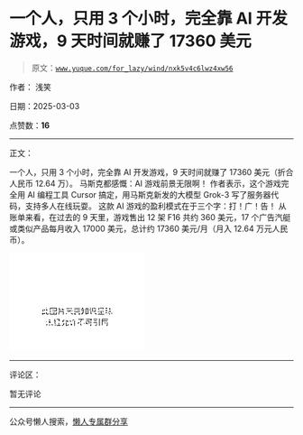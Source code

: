 # 一个人，只用 3 个小时，完全靠 AI 开发游戏，9 天时间就赚了 17360 美元

> 原文：[`www.yuque.com/for_lazy/wind/nxk5v4c6lwz4xw56`](https://www.yuque.com/for_lazy/wind/nxk5v4c6lwz4xw56)

作者： 浅笑

日期：2025-03-03

点赞数：**16**

* * *

正文：

一个人，只用 3 个小时，完全靠 AI 开发游戏，9 天时间就赚了 17360 美元（折合人民币 12.64 万）。 马斯克都感慨：AI 游戏前景无限啊！
作者表示，这个游戏完全用 AI 编程工具 Cursor 搞定，用马斯克新发的大模型 Grok-3 写了服务器代码，支持多人在线玩耍。
这款 AI 游戏的盈利模式在于三个字：打！广！告！
从账单来看，在过去的 9 天里，游戏售出 12 架 F16 共约 360 美元，17 个广告汽艇或类似产品每月收入 17000 美元，总计约 17360 美元/月（月入 12.64 万元人民币）。

![](img/f6c3c12db547ee7e343dac25cd29cb94.png "None")

* * *

评论区：

暂无评论

* * *

公众号懒人搜索，[懒人专属群分享](https://lazybook.fun/#/blog/group)